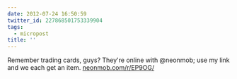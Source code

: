 ```yaml
---
date: 2012-07-24 16:50:59
twitter_id: 227868501753339904
tags:
  - micropost
title: ''
---
```


Remember trading cards, guys? They're online with @neonmob; use my link and we each get an item. [neonmob.com/r/EP9OG/](http://www.neonmob.com/r/EP9OG/)
